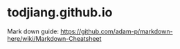 todjiang.github.io
==================


Mark down guide:
https://github.com/adam-p/markdown-here/wiki/Markdown-Cheatsheet
